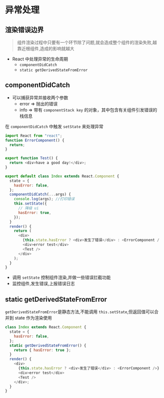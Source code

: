 # 异常处理

## 渲染错误边界

> 组件渲染过程中只要有一个环节除了问题,就会造成整个组件的渲染失败,越靠近根组件,造成的影响就越大

- React 中处理异常的生命周期
  - `componentDidCatch`
  - `static getDerivedStateFromError`

## componentDidCatch

- 可以捕获异常并接收两个参数
  - error => 抛出的错误
  - info => 带有 `componentStack key` 的对象，其中包含有关组件引发错误的栈信息

在 `componentDidCatch` 中触发 `setState` 来处理异常

```js
import React from "react";
function ErrorComponent() {
  return;
}

export function Test() {
  return <div>have a good day!</div>;
}

export default class Index extends React.Component {
  state = {
    hasError: false,
  };
  componentDidCatch(...args) {
    console.log(args); //打印错误
    this.setState({
      // 降级 ui
      hasError: true,
    });
  }
  render() {
    return (
      <div>
        {this.state.hasError ? <div>发生了错误</div> : <ErrorComponent />}
        <div>error test</div>
        <Test />
      </div>
    );
  }
}
```

- 调用 `setState` 控制组件渲染,并做一些错误拦截功能
- 监控组件,发生错误,上报错误日志

## static getDerivedStateFromError

`getDerivedStateFromError`是静态方法,不能调用 `this.setState`,但返回值可以合并到 state 作为渲染使用

```js
class Index extends React.Component {
  state = {
    hasError: false,
  };
  static getDerivedStateFromError() {
    return { hasError: true };
  }
  render() {
    <div>
      {this.state.hasError ? <div>发生了错误</div> : <ErrorComponent />}
      <div>error test</div>
      <Test />
    </div>;
  }
}
```
